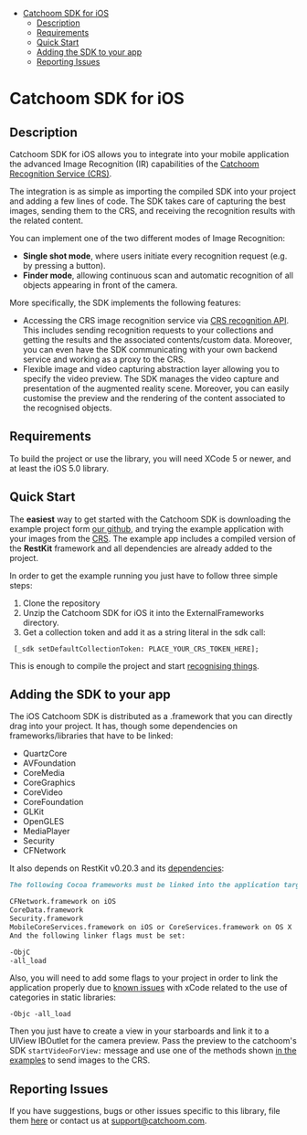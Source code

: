 - [Catchoom SDK for iOS](#catchoom-sdk-for-ios)
	- [Description](#description)
	- [Requirements](#requirements)
	- [Quick Start](#quick-start)
	- [Adding the SDK to your app](#adding-the-sdk-to-your-app)
	- [Reporting Issues](#reporting-issues)

Catchoom SDK for iOS
====================


Description
-----------

Catchoom SDK for iOS allows you to integrate into your mobile application the advanced Image Recognition (IR) capabilities of the [Catchoom Recognition Service (CRS)](http://crs.catchoom.com).

The integration is as simple as importing the compiled SDK into your project and adding a few lines of code. The SDK takes care of capturing the best images, sending them to the CRS, and receiving the recognition results with the related content.

You can implement one of the two different modes of Image Recognition:

* **Single shot mode**, where users initiate every recognition request (e.g. by pressing a button).
* **Finder mode**, allowing continuous scan and automatic recognition of all objects appearing in front of the camera.

More specifically, the SDK implements the following features:

* Accessing the CRS image recognition service via [CRS recognition API](http://catchoom.com/documentation/api/recognition/). This includes sending recognition requests to your collections and getting the results and the associated contents/custom data. Moreover, you can even have the SDK communicating with your own backend service and working as a proxy to the CRS.
* Flexible image and video capturing abstraction layer allowing you to specify the video preview. The SDK manages the video capture and presentation of the augmented reality scene. Moreover, you can easily customise the preview and the rendering of the content associated to the recognised objects.


Requirements
------------
To build the project or use the library, you will need XCode 5 or newer, and at least the iOS 5.0 library.


Quick Start
-----------
The **easiest** way to get started with the Catchoom SDK is downloading the example project form [our github](https://github.com/Catchoom/catchoom-example-ios), and trying the example application with your images from the [CRS](http://crs.catchoom.com). The example app includes a compiled version of the **RestKit** framework and all dependencies are already added to the project.

In order to get the example running you just have to follow three simple steps:

1. Clone the repository
2. Unzip the Catchoom SDK for iOS it into the ExternalFrameworks directory.
3. Get a collection token and add it as a string literal in the sdk call:

 
 ```objc
  [_sdk setDefaultCollectionToken: PLACE_YOUR_CRS_TOKEN_HERE];
  ```

This is enough to compile the project and start [recognising things](http://catchoom.com/documentation/what-kind-of-objects-do-we-recognize/).


Adding the SDK to your app
--------------------------

The iOS Catchoom SDK is distributed as a .framework that you can directly drag into your project. It has, though some dependencies on frameworks/libraries that have to be linked:

* QuartzCore
* AVFoundation
* CoreMedia
* CoreGraphics
* CoreVideo
* CoreFoundation
* GLKit
* OpenGLES
* MediaPlayer
* Security
* CFNetwork

It also depends on RestKit v0.20.3 and its [dependencies](https://github.com/RestKit/RestKit):

```md
The following Cocoa frameworks must be linked into the application target for proper compilation:

CFNetwork.framework on iOS
CoreData.framework
Security.framework
MobileCoreServices.framework on iOS or CoreServices.framework on OS X
And the following linker flags must be set:

-ObjC
-all_load
```

Also, you will need to add some flags to your project in order to link the application properly due to [known issues](https://developer.apple.com/library/mac/qa/qa1490/_index.html) with xCode related to the use of categories in static libraries:

```
-Objc -all_load
```

Then you just have to create a view in your starboards and link it to a UIView IBOutlet for the camera preview. Pass the preview to the catchoom's SDK ```startVideoForView:``` message and use one of the methods shown [in the examples](https://github.com/Catchoom/catchoom-example-ios) to send images to the CRS.


Reporting Issues
----------------
If you have suggestions, bugs or other issues specific to this library, file them [here](https://github.com/Catchoom/catchoom-sdk-ios/issues) or contact us at [support@catchoom.com](mailto:support@catchoom.com).

